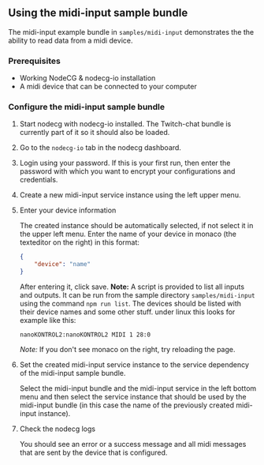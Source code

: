 ## Using the midi-input sample bundle

The midi-input example bundle in `samples/midi-input` demonstrates the the ability to read data from a midi device. 

### Prerequisites

-   Working NodeCG & nodecg-io installation
-   A midi device that can be connected to your computer

### Configure the midi-input sample bundle

1. Start nodecg with nodecg-io installed. The Twitch-chat bundle is currently part of it so it should also be loaded.

2. Go to the `nodecg-io` tab in the nodecg dashboard.

3. Login using your password. If this is your first run, then enter the password with which you want to encrypt your configurations and credentials.

4. Create a new midi-input service instance using the left upper menu.

5. Enter your device information

    The created instance should be automatically selected, if not select it in the upper left menu. Enter the name of your device in monaco (the texteditor on the right) in this format:

    ```json
    {
        "device": "name"
    }
    ```

    After entering it, click save.
    __Note:__ A script is provided to list all inputs and outputs. It can be run from the sample directory `samples/midi-input` using the command `npm run list`. The devices should be listed with their device names and some other stuff.
    under linux this looks for example like this:
    
    ```
    nanoKONTROL2:nanoKONTROL2 MIDI 1 28:0
    ```

    _Note:_ If you don't see monaco on the right, try reloading the page.

6. Set the created midi-input service instance to the service dependency of the midi-input sample bundle.

    Select the midi-input bundle and the midi-input service in the left bottom menu and then select the service instance that should be used by the midi-input bundle (in this case the name of the previously created midi-input instance).

7. Check the nodecg logs

    You should see an error or a success message and all midi messages that are sent by the device that is configured.
